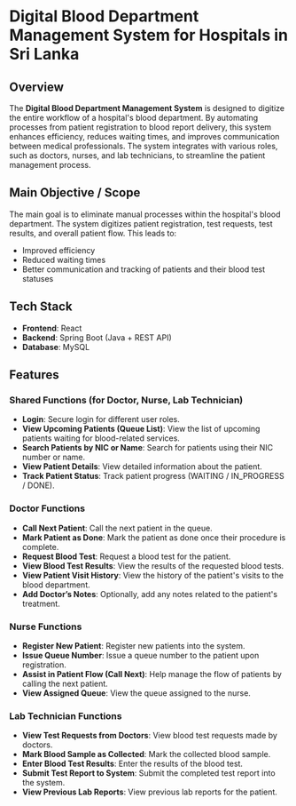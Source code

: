 # Digital Blood Department Management System for Hospitals in Sri Lanka

## Overview
The **Digital Blood Department Management System** is designed to digitize the entire workflow of a hospital's blood department. By automating processes from patient registration to blood report delivery, this system enhances efficiency, reduces waiting times, and improves communication between medical professionals. The system integrates with various roles, such as doctors, nurses, and lab technicians, to streamline the patient management process.

## Main Objective / Scope
The main goal is to eliminate manual processes within the hospital's blood department. The system digitizes patient registration, test requests, test results, and overall patient flow. This leads to:
- Improved efficiency
- Reduced waiting times
- Better communication and tracking of patients and their blood test statuses

## Tech Stack
- **Frontend**: React
- **Backend**: Spring Boot (Java + REST API)
- **Database**: MySQL

## Features

### Shared Functions (for Doctor, Nurse, Lab Technician)
- **Login**: Secure login for different user roles.
- **View Upcoming Patients (Queue List)**: View the list of upcoming patients waiting for blood-related services.
- **Search Patients by NIC or Name**: Search for patients using their NIC number or name.
- **View Patient Details**: View detailed information about the patient.
- **Track Patient Status**: Track patient progress (WAITING / IN_PROGRESS / DONE).

### Doctor Functions
- **Call Next Patient**: Call the next patient in the queue.
- **Mark Patient as Done**: Mark the patient as done once their procedure is complete.
- **Request Blood Test**: Request a blood test for the patient.
- **View Blood Test Results**: View the results of the requested blood tests.
- **View Patient Visit History**: View the history of the patient's visits to the blood department.
- **Add Doctor’s Notes**: Optionally, add any notes related to the patient's treatment.

### Nurse Functions
- **Register New Patient**: Register new patients into the system.
- **Issue Queue Number**: Issue a queue number to the patient upon registration.
- **Assist in Patient Flow (Call Next)**: Help manage the flow of patients by calling the next patient.
- **View Assigned Queue**: View the queue assigned to the nurse.

### Lab Technician Functions
- **View Test Requests from Doctors**: View blood test requests made by doctors.
- **Mark Blood Sample as Collected**: Mark the collected blood sample.
- **Enter Blood Test Results**: Enter the results of the blood test.
- **Submit Test Report to System**: Submit the completed test report into the system.
- **View Previous Lab Reports**: View previous lab reports for the patient.
